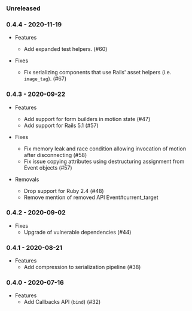 ### Unreleased

### 0.4.4 - 2020-11-19

* Features
  * Add expanded test helpers. (#60)

* Fixes
  * Fix serializing components that use Rails' asset helpers (i.e. `image_tag`). (#67)

### 0.4.3 - 2020-09-22

* Features
  * Add support for form builders in motion state (#47)
  * Add support for Rails 5.1 (#57)

* Fixes
  * Fix memory leak and race condition allowing invocation of motion after disconnecting (#58)
  * Fix issue copying attributes using destructuring assignment from Event objects (#57)

* Removals
  * Drop support for Ruby 2.4 (#48)
  * Remove mention of removed API Event#current_target

### 0.4.2 - 2020-09-02

* Fixes
  * Upgrade of vulnerable dependencies (#44)

### 0.4.1 - 2020-08-21

* Features
  * Add compression to serialization pipeline (#38)

### 0.4.0 - 2020-07-16

* Features
  * Add Callbacks API (`bind`) (#32)
